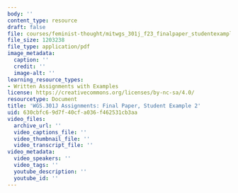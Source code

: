 ```yaml
---
body: ''
content_type: resource
draft: false
file: courses/feminist-thought/mitwgs_301j_f23_finalpaper_studentexample02.pdf
file_size: 1203238
file_type: application/pdf
image_metadata:
  caption: ''
  credit: ''
  image-alt: ''
learning_resource_types:
- Written Assignments with Examples
license: https://creativecommons.org/licenses/by-nc-sa/4.0/
resourcetype: Document
title: 'WGS.301J Assignments: Final Paper, Student Example 2'
uid: 630cbfc6-9d7f-40cf-a036-f462531cb3aa
video_files:
  archive_url: ''
  video_captions_file: ''
  video_thumbnail_file: ''
  video_transcript_file: ''
video_metadata:
  video_speakers: ''
  video_tags: ''
  youtube_description: ''
  youtube_id: ''
---
```

